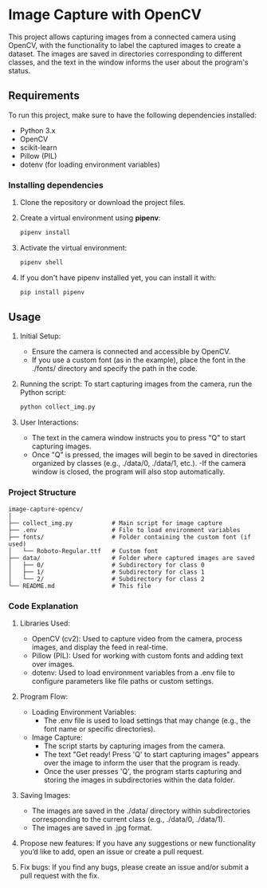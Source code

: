 ﻿# Image Capture with OpenCV

This project allows capturing images from a connected camera using OpenCV, with the functionality to label the captured images to create a dataset. The images are saved in directories corresponding to different classes, and the text in the window informs the user about the program's status.

## Requirements

To run this project, make sure to have the following dependencies installed:

- Python 3.x
- OpenCV
- scikit-learn
- Pillow (PIL)
- dotenv (for loading environment variables)

### Installing dependencies

1. Clone the repository or download the project files.
2. Create a virtual environment using **pipenv**:

   ```bash
   pipenv install

3. Activate the virtual environment:

    ```bash
    pipenv shell

1. If you don't have pipenv installed yet, you can install it with:

    ```bash
    pip install pipenv
    

## Usage

1. Initial Setup:
    - Ensure the camera is connected and accessible by OpenCV.
    - If you use a custom font (as in the example), place the font in the ./fonts/ directory and specify the path in the code.

2. Running the script: To start capturing images from the camera, run the Python script:

    ```bash
    python collect_img.py

3. User Interactions:
    - The text in the camera window instructs you to press "Q" to start capturing images.
    - Once "Q" is pressed, the images will begin to be saved in directories organized by classes (e.g., ./data/0, ./data/1, etc.).
    -If the camera window is closed, the program will also stop automatically.
    
    
### Project Structure

```
image-capture-opencv/
│
├── collect_img.py           # Main script for image capture
├── .env                     # File to load environment variables
├── fonts/                   # Folder containing the custom font (if used)
│   └── Roboto-Regular.ttf   # Custom font
├── data/                    # Folder where captured images are saved
│   ├── 0/                   # Subdirectory for class 0
│   ├── 1/                   # Subdirectory for class 1
│   └── 2/                   # Subdirectory for class 2
└── README.md                # This file
```

### Code Explanation

1. Libraries Used:
    - OpenCV (cv2): Used to capture video from the camera, process images, and display the feed in real-time.
    - Pillow (PIL): Used for working with custom fonts and adding text over images.
    - dotenv: Used to load environment variables from a .env file to configure parameters like file paths or custom settings.

2. Program Flow:
    - Loading Environment Variables:
        - The .env file is used to load settings that may change (e.g., the font name or specific directories).
    - Image Capture:
        - The script starts by capturing images from the camera.
        - The text "Get ready! Press 'Q' to start capturing images" appears over the image to inform the user that the program is ready.
        - Once the user presses 'Q', the program starts capturing and storing the images in subdirectories within the data folder.
        
3. Saving Images:
    - The images are saved in the ./data/ directory within subdirectories corresponding to the current class (e.g., ./data/0, ./data/1).
    - The images are saved in .jpg format.
    
1. Propose new features: If you have any suggestions or new functionality you’d like to add, open an issue or create a pull request.
2. Fix bugs: If you find any bugs, please create an issue and/or submit a pull request with the fix.


        
